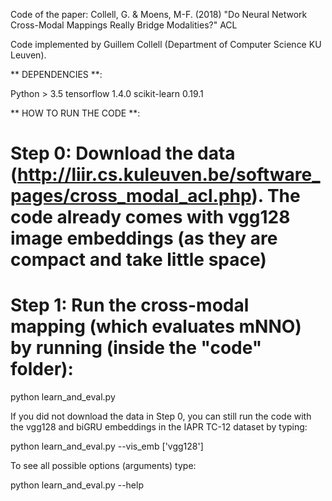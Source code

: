 
Code of the paper: Collell, G. & Moens, M-F. (2018) "Do Neural Network Cross-Modal Mappings Really Bridge Modalities?" ACL

Code implemented by Guillem Collell (Department of Computer Science KU Leuven).



** DEPENDENCIES **:

Python > 3.5
tensorflow
 1.4.0
scikit-learn 0.19.1


** 
HOW TO RUN THE CODE **:



# Step 0: Download the data (http://liir.cs.kuleuven.be/software_pages/cross_modal_acl.php). The code already comes with vgg128 image embeddings (as they are compact and take little space) 

# Step 1: Run the cross-modal mapping (which evaluates mNNO) by running (inside the "code" folder): 

python learn_and_eval.py

If you did not download the data in Step 0, you can still run the code with the vgg128 and biGRU embeddings in the IAPR TC-12 dataset by typing: 

python learn_and_eval.py --vis_emb ['vgg128']

To see all possible options (arguments) type:

python learn_and_eval.py --help




